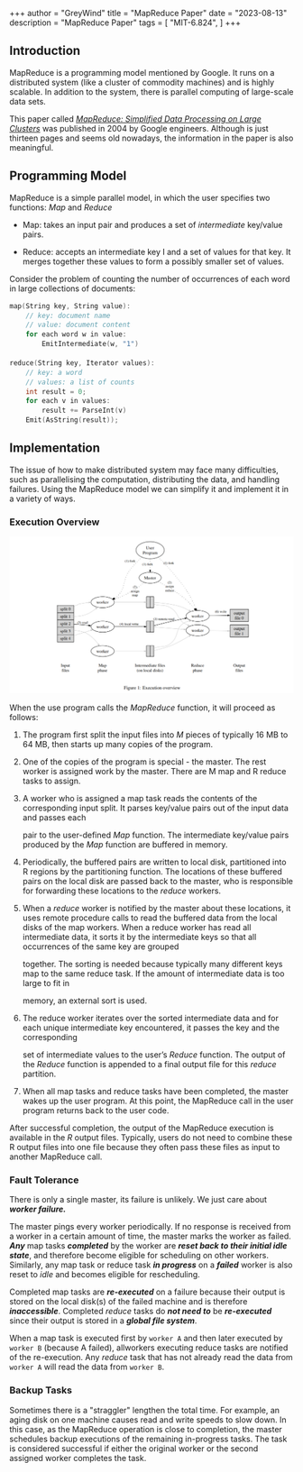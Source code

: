 +++
author = "GreyWind"
title = "MapReduce Paper"
date = "2023-08-13"
description = "MapReduce Paper"
tags = [
    "MIT-6.824",
]
+++

## Introduction

MapReduce is a programming model mentioned by Google. It runs on a distributed system (like a cluster of commodity machines) and is highly scalable. In addition to the system, there is parallel computing of large-scale data sets.

This paper called [*MapReduce: Simplified Data Processing on Large Clusters*](https://static.googleusercontent.com/media/research.google.com/en//archive/mapreduce-osdi04.pdf) was published in 2004 by Google engineers. Although is just thirteen pages and seems old nowadays, the information in the paper is also meaningful.

## Programming Model

MapReduce is a simple parallel model, in which the user specifies two functions: *Map* and *Reduce*

* Map: takes an input pair and produces a set of *intermediate* key/value pairs.

* Reduce: accepts an intermediate key I and a set of values for that key. It merges together these values to form a possibly smaller set of values.

Consider the problem of counting the number of occurrences of each word in large collections of documents:

```cpp
map(String key, String value):
    // key: document name
    // value: document content
    for each word w in value:
        EmitIntermediate(w, "1")

reduce(String key, Iterator values):
    // key: a word
    // values: a list of counts
    int result = 0;
    for each v in values:
        result += ParseInt(v)
    Emit(AsString(result));
```

## Implementation

The issue of how to make distributed system may face many difficulties, such as parallelising the computation, distributing the data, and handling failures. Using the MapReduce model we can simplify it and implement it in a variety of ways.

### Execution Overview

![MapReduce](3f37c1e8-8ec3-473a-93c4-e4424a06865d.png)

When the use program calls the *MapReduce* function, it will proceed as follows:

1. The program first split the input files into *M* pieces of typically 16 MB to 64 MB, then starts up many copies of the program.
    
2. One of the copies of the program is special - the master. The rest worker is assigned work by the master. There are M map and R reduce tasks to assign.
    
3. A worker who is assigned a map task reads the contents of the corresponding input split. It parses key/value pairs out of the input data and passes each
    
    pair to the user-defined *Map* function. The intermediate key/value pairs produced by the *Map* function are buffered in memory.
    
4. Periodically, the buffered pairs are written to local disk, partitioned into R regions by the partitioning function. The locations of these buffered pairs on the local disk are passed back to the master, who is responsible for forwarding these locations to the *reduce* workers.
    
5. When a *reduce* worker is notified by the master about these locations, it uses remote procedure calls to read the buffered data from the local disks of the map workers. When a reduce worker has read all intermediate data, it sorts it by the intermediate keys so that all occurrences of the same key are grouped
    
    together. The sorting is needed because typically many different keys map to the same reduce task. If the amount of intermediate data is too large to fit in
    
    memory, an external sort is used.
    
6. The reduce worker iterates over the sorted intermediate data and for each unique intermediate key encountered, it passes the key and the corresponding
    
    set of intermediate values to the user’s *Reduce* function. The output of the *Reduce* function is appended to a final output file for this *reduce* partition.
    
7. When all map tasks and reduce tasks have been completed, the master wakes up the user program. At this point, the MapReduce call in the user program returns back to the user code.
    

After successful completion, the output of the MapReduce execution is available in the *R* output files. Typically, users do not need to combine these R output files into one file because they often pass these files as input to another MapReduce call.

### Fault Tolerance

There is only a single master, its failure is unlikely. We just care about ***worker failure.***

The master pings every worker periodically. If no response is received from a worker in a certain amount of time, the master marks the worker as failed. ***Any*** map tasks ***completed*** by the worker are ***reset back to their initial idle state***, and therefore become eligible for scheduling on other workers. Similarly, any map task or reduce task ***in progress*** on a ***failed*** worker is also reset to *idle* and becomes eligible for rescheduling.

Completed map tasks are ***re-executed*** on a failure because their output is stored on the local disk(s) of the failed machine and is therefore ***inaccessible***. Completed *reduce* tasks do ***not need to*** be ***re-executed*** since their output is stored in a ***global file system***.

When a map task is executed first by `worker A` and then later executed by `worker B` (because A failed), allworkers executing reduce tasks are notified of the re-execution. Any *reduce* task that has not already read the data from `worker A` will read the data from `worker B`.

### Backup Tasks

Sometimes there is a "straggler" lengthen the total time. For example, an aging disk on one machine causes read and write speeds to slow down. In this case, as the MapReduce operation is close to completion, the master schedules backup executions of the remaining in-progress tasks. The task is considered successful if either the original worker or the second assigned worker completes the task.
